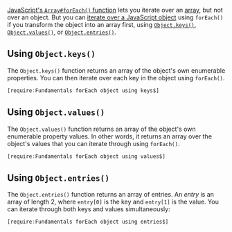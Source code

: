 [JavaScript's `Array#forEach()` function](/tutorials/fundamentals/foreach) lets you iterate over
an [array](http://thecodebarbarian.com/the-80-20-guide-to-javascript-arrays.html),
but not over an object. But you can [iterate over a JavaScript object](/tutorials/fundamentals/iterate-object) using `forEach()` if you transform the object into an array first, using [`Object.keys()`](https://developer.mozilla.org/en-US/docs/Web/JavaScript/Reference/Global_Objects/Object/keys), [`Object.values()`](https://developer.mozilla.org/en-US/docs/Web/JavaScript/Reference/Global_Objects/Object/values), or [`Object.entries()`](https://developer.mozilla.org/en-US/docs/Web/JavaScript/Reference/Global_Objects/Object/entries).

Using `Object.keys()`
--------------------

The `Object.keys()` function returns an array of the object's own enumerable
properties. You can then iterate over each key in the object using `forEach()`.

```javascript
[require:Fundamentals forEach object using keys$]
```

Using `Object.values()`
--------------------

The `Object.values()` function returns an array of the object's own enumerable
property values. In other words, it returns an array over the object's values
that you can iterate through using `forEach()`.

```javascript
[require:Fundamentals forEach object using values$]
```

Using `Object.entries()`
--------------------

The `Object.entries()` function returns an array of entries. An _entry_ is
an array of length 2, where `entry[0]` is the key and `entry[1]` is the
value. You can iterate through both keys and values simultaneously:

```javascript
[require:Fundamentals forEach object using entries$]
```